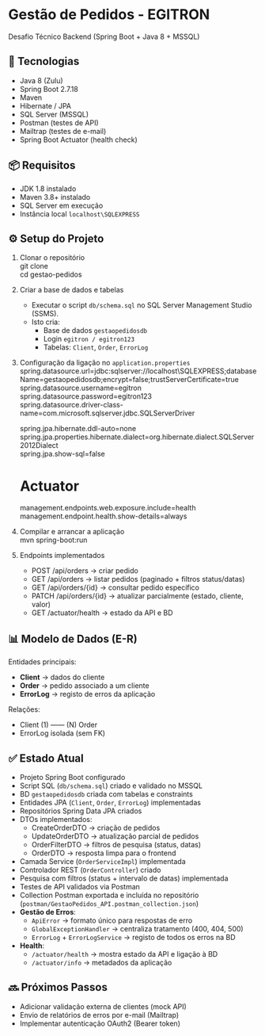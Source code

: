 # Gestão de Pedidos - EGITRON

Desafio Técnico Backend (Spring Boot + Java 8 + MSSQL)

## 🚀 Tecnologias
- Java 8 (Zulu)
- Spring Boot 2.7.18
- Maven
- Hibernate / JPA
- SQL Server (MSSQL)
- Postman (testes de API)
- Mailtrap (testes de e-mail)
- Spring Boot Actuator (health check)

## 📦 Requisitos
- JDK 1.8 instalado
- Maven 3.8+ instalado
- SQL Server em execução
- Instância local `localhost\SQLEXPRESS`

## ⚙️ Setup do Projeto
1. Clonar o repositório  
   git clone <repo>  
   cd gestao-pedidos

2. Criar a base de dados e tabelas
    - Executar o script `db/schema.sql` no SQL Server Management Studio (SSMS).
    - Isto cria:
        - Base de dados `gestaopedidosdb`
        - Login `egitron / egitron123`
        - Tabelas: `Client`, `Order`, `ErrorLog`

3. Configuração da ligação no `application.properties`  
   spring.datasource.url=jdbc:sqlserver://localhost\\SQLEXPRESS;databaseName=gestaopedidosdb;encrypt=false;trustServerCertificate=true  
   spring.datasource.username=egitron  
   spring.datasource.password=egitron123  
   spring.datasource.driver-class-name=com.microsoft.sqlserver.jdbc.SQLServerDriver

   spring.jpa.hibernate.ddl-auto=none  
   spring.jpa.properties.hibernate.dialect=org.hibernate.dialect.SQLServer2012Dialect  
   spring.jpa.show-sql=false

   # Actuator
   management.endpoints.web.exposure.include=health
   management.endpoint.health.show-details=always  
   
  
4. Compilar e arrancar a aplicação  
   mvn spring-boot:run

5. Endpoints implementados
    - POST /api/orders → criar pedido
    - GET /api/orders → listar pedidos (paginado + filtros status/datas)
    - GET /api/orders/{id} → consultar pedido específico
    - PATCH /api/orders/{id} → atualizar parcialmente (estado, cliente, valor)
    - GET /actuator/health → estado da API e BD
  

## 📊 Modelo de Dados (E-R)
Entidades principais:
- **Client** → dados do cliente
- **Order** → pedido associado a um cliente
- **ErrorLog** → registo de erros da aplicação

Relações:
- Client (1) —— (N) Order
- ErrorLog isolada (sem FK)

## ✅ Estado Atual
- Projeto Spring Boot configurado
- Script SQL (`db/schema.sql`) criado e validado no MSSQL
- BD `gestaopedidosdb` criada com tabelas e constraints
- Entidades JPA (`Client`, `Order`, `ErrorLog`) implementadas
- Repositórios Spring Data JPA criados
- DTOs implementados:
    - CreateOrderDTO → criação de pedidos
    - UpdateOrderDTO → atualização parcial de pedidos
    - OrderFilterDTO → filtros de pesquisa (status, datas)
    - OrderDTO → resposta limpa para o frontend
- Camada Service (`OrderServiceImpl`) implementada
- Controlador REST (`OrderController`) criado
- Pesquisa com filtros (status + intervalo de datas) implementada
- Testes de API validados via Postman
- Collection Postman exportada e incluída no repositório (`postman/GestaoPedidos_API.postman_collection.json`)
- **Gestão de Erros**:
    - `ApiError` → formato único para respostas de erro
    - `GlobalExceptionHandler` → centraliza tratamento (400, 404, 500)
    - `ErrorLog` + `ErrorLogService` → registo de todos os erros na BD
- **Health**:
    - `/actuator/health` → mostra estado da API e ligação à BD
    - `/actuator/info` → metadados da aplicação

## 🔜 Próximos Passos
- Adicionar validação externa de clientes (mock API)
- Envio de relatórios de erros por e-mail (Mailtrap)
- Implementar autenticação OAuth2 (Bearer token)  
